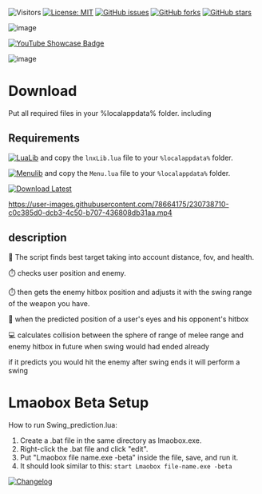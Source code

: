 ![Visitors](https://api.visitorbadge.io/api/visitors?path=https%3A%2F%2Fgithub.com%2Ftitaniummachine1%2FSwing_prediction.lua&label=Visitors&countColor=%23263759&style=plastic)
[![License: MIT](https://img.shields.io/badge/License-MIT-yellow.svg)](https://opensource.org/licenses/MIT)
[![GitHub issues](https://img.shields.io/github/issues/titaniummachine1/Swing_prediction.lua.svg)](https://github.com/titaniummachine1/Swing_prediction.lua/issues)
[![GitHub forks](https://img.shields.io/github/forks/titaniummachine1/Swing_prediction.lua.svg)](https://github.com/titaniummachine1/Swing_prediction.lua/network)
[![GitHub stars](https://img.shields.io/github/stars/titaniummachine1/Swing_prediction.lua.svg)](https://github.com/titaniummachine1/Swing_prediction.lua/stargazers)

![image](https://github.com/titaniummachine1/Swing_prediction.lua/assets/78664175/95c03687-f1f6-4455-adf6-cf7fd15830ff)

<a href="https://www.youtube.com/watch?v=T8TRa1C5T2I&t=25s" target="_blank">
  <img src="https://img.shields.io/badge/YouTube%20Showcase-red?style=for-the-badge&logo=youtube" alt="YouTube Showcase Badge">
</a>

![image](https://github.com/titaniummachine1/Swing_prediction.lua/assets/78664175/5d4b98fc-5bd8-4ba3-ab4e-ab0a5cf3d9de)


# Download

Put all required files in your %localappdata% folder.
including 
## Requirements

[![LuaLib](https://img.shields.io/badge/Download-Latest-blue?style=for-the-badge&logo=download)](https://github.com/lnx00/Lmaobox-Library/releases/latest/) and copy the `lnxLib.lua` file to your `%localappdata%` folder.

[![Menulib](https://img.shields.io/badge/Download-Menu.lua_lnx00-blue?style=for-the-badge&logo=github)](https://github.com/lnx00/Lmaobox-LUA/blob/main/Menu.lua) and copy the `Menu.lua` file to your `%localappdata%` folder.


[![Download Latest](https://img.shields.io/github/downloads/titaniummachine1/Swing_prediction.lua/total.svg?style=for-the-badge&logo=download&label=Download%20Latest)](https://github.com/titaniummachine1/Swing_prediction.lua/releases/latest/download/Swing_prediction.lua)


https://user-images.githubusercontent.com/78664175/230738710-c0c385d0-dcb3-4c50-b707-436808db31aa.mp4















## description
👥 The script finds best target taking into account distance, fov, and health.

⏱️ checks user position and enemy. 

⏱️ then gets the enemy hitbox position and adjusts it with the swing range of the weapon you have.

👊 when the predicted position of a user's eyes and his opponent's hitbox

💻 calculates collision between the sphere of range of melee range and enemy hitbox in future when swing would had ended already

if it predicts you would hit the enemy after swing ends it will perform a swing

# Lmaobox Beta Setup

How to run Swing_prediction.lua:
  1. Create a .bat file in the same directory as lmaobox.exe.
  2. Right-click the .bat file and click "edit".
  3. Put "Lmaobox file name.exe -beta" inside the file, save, and run it.
  4. It should look similar to this: `start Lmaobox file-name.exe -beta`

[![Changelog](https://img.shields.io/badge/Changelog-Latest%20Release-blue?style=for-the-badge)](https://github.com/titaniummachine1/Swing_prediction.lua/compare/v1.3.9_stable...main)



